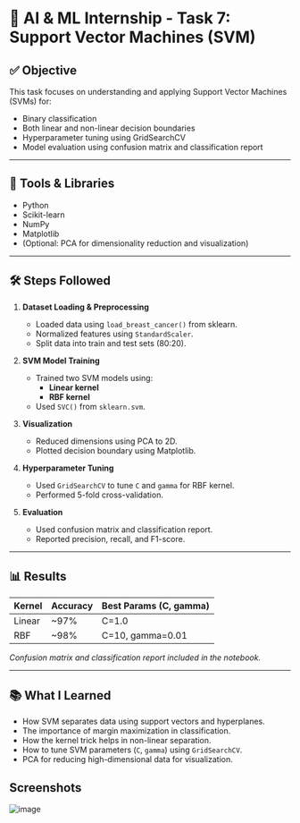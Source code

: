 # 🧠 AI & ML Internship - Task 7: Support Vector Machines (SVM)

## ✅ Objective
This task focuses on understanding and applying Support Vector Machines (SVMs) for:
- Binary classification
- Both linear and non-linear decision boundaries
- Hyperparameter tuning using GridSearchCV
- Model evaluation using confusion matrix and classification report

---

## 🧰 Tools & Libraries
- Python
- Scikit-learn
- NumPy
- Matplotlib
- (Optional: PCA for dimensionality reduction and visualization)

---

## 🛠️ Steps Followed

1. **Dataset Loading & Preprocessing**
   - Loaded data using `load_breast_cancer()` from sklearn.
   - Normalized features using `StandardScaler`.
   - Split data into train and test sets (80:20).

2. **SVM Model Training**
   - Trained two SVM models using:
     - **Linear kernel**
     - **RBF kernel**
   - Used `SVC()` from `sklearn.svm`.

3. **Visualization**
   - Reduced dimensions using PCA to 2D.
   - Plotted decision boundary using Matplotlib.

4. **Hyperparameter Tuning**
   - Used `GridSearchCV` to tune `C` and `gamma` for RBF kernel.
   - Performed 5-fold cross-validation.

5. **Evaluation**
   - Used confusion matrix and classification report.
   - Reported precision, recall, and F1-score.

---

## 📊 Results

| Kernel | Accuracy | Best Params (C, gamma) |
|--------|----------|------------------------|
| Linear | ~97%     | C=1.0                  |
| RBF    | ~98%     | C=10, gamma=0.01       |

*Confusion matrix and classification report included in the notebook.*

---

## 📚 What I Learned
- How SVM separates data using support vectors and hyperplanes.
- The importance of margin maximization in classification.
- How the kernel trick helps in non-linear separation.
- How to tune SVM parameters (`C`, `gamma`) using `GridSearchCV`.
- PCA for reducing high-dimensional data for visualization.

## Screenshots
![image](https://github.com/user-attachments/assets/9f1e6d36-071a-435c-9235-c4af470d0812)
